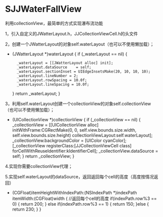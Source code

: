 # SJJWaterFallView
利用collectionView，最简单的方式实现瀑布流功能

1，引入自定义的JWatterLayout.h，JJCollectionViewCell.h的头文件

2，创建一个JWatterLayout的对象self.waterLayout（也可以不使用懒加载）；
- (JWatterLayout *)waterLayout {
    if (_waterLayout == nil) {
        
        _waterLayout = [[JWatterLayout alloc] init];
        _waterLayout.dataSource    = self;
        _waterLayout.sectionInset = UIEdgeInsetsMake(20, 10, 10, 10);
        _waterLayout.lineNumber = 2;
        _waterLayout.rowSpacing = 10.0f;
        _waterLayout.lineSpacing = 10.0f;
    }
    return _waterLayout;
}

3，利用self.waterLayout创建一个collectionView的对象self.collectionView（也可以不使用懒加载）；
- (UICollectionView *)collectionView {
    if (_collectionView == nil) {
        _collectionView = [[UICollectionView alloc] initWithFrame:CGRectMake(0, 0, self.view.bounds.size.width, self.view.bounds.size.height) collectionViewLayout:self.waterLayout];
        _collectionView.backgroundColor = [UIColor cyanColor];
        [_collectionView registerClass:[JJCollectionViewCell class] forCellWithReuseIdentifier:kIdentifierCell];
        _collectionView.dataSource = self;
    }
    return _collectionView;
}

4.实现你需要collectionView代理；

5.实现self.waterLayout的dataSource，返回返回每个cell的高度（高度按情况返回）
- (CGFloat)itemHeightWithIndexPath:(NSIndexPath *)indexPath itemWidth:(CGFloat)width
{
    //返回每个cell的高度
    if(indexPath.row%3 == 0)
    {
        return 200;
    }
    else if(indexPath.row%3 == 1)
    {
        return 150;
    }else
    {
        return 230;
    }
}

